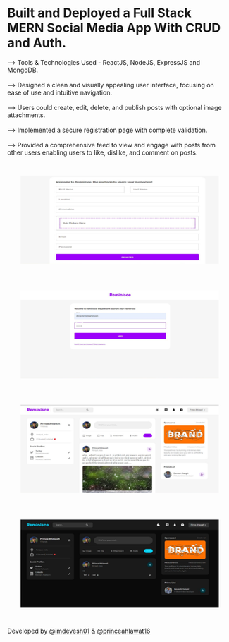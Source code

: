 # Built and Deployed a Full Stack MERN Social Media App With CRUD and Auth.

--> Tools & Technologies Used - ReactJS, NodeJS, ExpressJS and MongoDB. <br><br>
--> Designed a clean and visually appealing user interface, focusing on ease of use and intuitive navigation. <br><br>
--> Users could create, edit, delete, and publish posts with optional image attachments.<br><br>
--> Implemented a secure registration page with complete validation. <br><br>
--> Provided a comprehensive feed to view and engage with posts from other users enabling users to like, dislike, and comment on posts. <br>

<img src="/registration.png"   style="width:450px;height:200px;margin: 30px;" align="center" /> <br>
<img src="/login.png"   style="width:450px;height:200px;margin: 30px;" align="center" /><br>
<img src="/home.png"   style="width:450px;height:200px;margin: 30px;" align="center" /><br>
<img src="/home dark.png"   style="width:450px;height:200px;margin: 30px;" align="center" /><br>

Developed by [@imdevesh01](https://github.com/imdevesh01) & [@princeahlawat16](https://github.com/princeahlawat16)
